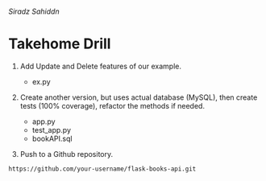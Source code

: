 ###### Siradz Sahiddn

# Takehome Drill

1. Add Update and Delete features of our example.
   - ex.py
     
2. Create another version, but uses actual database (MySQL), then create tests (100% coverage), refactor the methods if needed.
   - app.py
   - test_app.py
   - bookAPI.sql
     
3. Push to a Github repository.
  ```bash
  https://github.com/your-username/flask-books-api.git
